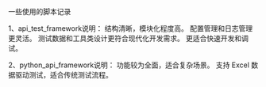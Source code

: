 一些使用的脚本记录

1、api_test_framework说明：
结构清晰，模块化程度高。
配置管理和日志管理更灵活。
测试数据和工具类设计更符合现代化开发需求。
更适合快速开发和调试。

2、python_api_framework说明：
功能较为全面，适合复杂场景。
支持 Excel 数据驱动测试，适合传统测试流程。
